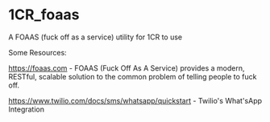 # 1CR_foaas
A FOAAS (fuck off as a service) utility for 1CR to use

Some Resources:

https://foaas.com - FOAAS (Fuck Off As A Service) provides a modern, RESTful, scalable solution to the common problem of telling people to fuck off.

https://www.twilio.com/docs/sms/whatsapp/quickstart - Twilio's What'sApp Integration
